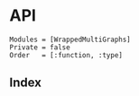 # API

```@autodocs
Modules = [WrappedMultiGraphs]
Private = false
Order   = [:function, :type]
```

## Index

```@index
```
